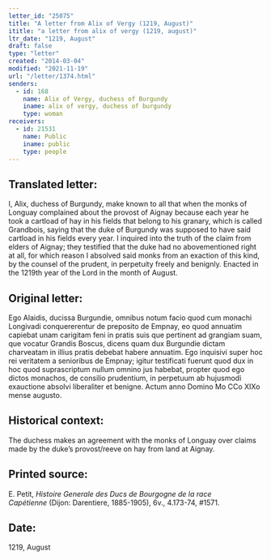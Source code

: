 ```yaml
---
letter_id: "25075"
title: "A letter from Alix of Vergy (1219, August)"
ititle: "a letter from alix of vergy (1219, august)"
ltr_date: "1219, August"
draft: false
type: "letter"
created: "2014-03-04"
modified: "2021-11-19"
url: "/letter/1374.html"
senders:
  - id: 168
    name: Alix of Vergy, duchess of Burgundy
    iname: alix of vergy, duchess of burgundy
    type: woman
receivers:
  - id: 21531
    name: Public
    iname: public
    type: people
---
```

<h2> Translated letter:</h2>I, Alix, duchess of Burgundy, make known to all that when the monks of Longuay complained about the provost of Aignay because each year he took a cartload of hay in his fields that belong to his granary, which is called Grandbois, saying that the duke of Burgundy was supposed to have said cartload in his fields every year.  I inquired into the truth of the claim from elders of Aignay; they testified that the duke had no abovementioned right at all, for which reason I absolved said monks from an exaction of this kind, by the counsel of the prudent, in perpetuity freely and benignly.  Enacted in the 1219th year of the Lord in the month of August.
<h2 class="mt-4"> Original letter:</h2>Ego Alaidis, ducissa Burgundie, omnibus notum facio quod cum monachi Longivadi conquererentur de preposito de Empnay, eo quod annuatim capiebat unam carigitam feni in pratis suis que pertinent ad grangiam suam, que vocatur Grandis Boscus, dicens quam dux Burgundie dictam charveatam in illius pratis debebat habere annuatim. Ego inquisivi super hoc rei veritatem a senioribus de Empnay; igitur testificati fuerunt quod dux in hoc quod suprascriptum nullum omnino jus habebat, propter quod ego dictos monachos, de consilio prudentium, in perpetuum ab hujusmodi exauctione absolvi liberaliter et benigne.  Actum anno Domino Mo CCo XIXo mense augusto.
<h2 class="mt-4"> Historical context:</h2>The duchess makes an agreement with the monks of Longuay over claims made by the duke’s provost/reeve on hay from land at Aignay.
<h2 class="mt-4"> Printed source:</h2><p>E. Petit, <em>Histoire Generale des Ducs de Bourgogne&nbsp;</em><i>de la race Capétienne&nbsp;</i>(Dijon: Darentiere, 1885-1905), 6v., 4.173-74, #1571.</p><h2 class="mt-4"> Date:</h2>1219, August